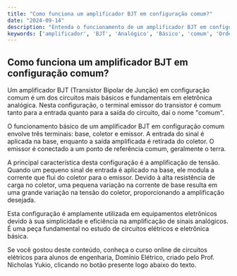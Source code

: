 ```yaml
---
title: "Como funciona um amplificador BJT em configuração comum?"
date: "2024-09-14"
description: "Entenda o funcionamento de um amplificador BJT em configuração comum e sua importância em circuitos analógicos."
keywords: ['amplificador', 'BJT', 'Analógico', 'Básico', 'comum', 'Ordem', 'equipamento']
---
```


## Como funciona um amplificador BJT em configuração comum?

Um amplificador BJT (Transistor Bipolar de Junção) em configuração comum é um dos circuitos mais básicos e fundamentais em eletrônica analógica. Nesta configuração, o terminal emissor do transistor é comum tanto para a entrada quanto para a saída do circuito, daí o nome "comum".

O funcionamento básico de um amplificador BJT em configuração comum envolve três terminais: base, coletor e emissor. A entrada do sinal é aplicada na base, enquanto a saída amplificada é retirada do coletor. O emissor é conectado a um ponto de referência comum, geralmente o terra.

A principal característica desta configuração é a amplificação de tensão. Quando um pequeno sinal de entrada é aplicado na base, ele modula a corrente que flui do coletor para o emissor. Devido à alta resistência de carga no coletor, uma pequena variação na corrente de base resulta em uma grande variação na tensão do coletor, proporcionando a amplificação desejada.

Esta configuração é amplamente utilizada em equipamentos eletrônicos devido à sua simplicidade e eficiência na amplificação de sinais analógicos. É uma peça fundamental no estudo de circuitos elétricos e eletrônica básica.

Se você gostou deste conteúdo, conheça o curso online de circuitos elétricos para alunos de engenharia, Domínio Elétrico, criado pelo Prof. Nicholas Yukio, clicando no botão presente logo abaixo do texto.